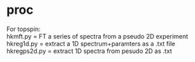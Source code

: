 # proc
For topspin:<br>
hkmft.py = FT a series of spectra from a pseudo 2D experiment<br>
hkreg1d.py = extract a 1D spectrum+paramters as a .txt file<br>
hkregps2d.py = extract 1D spectra from pesudo 2D as .txt<br> 
